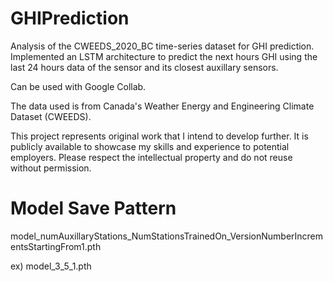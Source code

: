# GHIPrediction
Analysis of the CWEEDS_2020_BC time-series dataset for GHI prediction. Implemented an LSTM architecture to predict the next hours GHI using the last 24 hours data of the sensor and its closest auxillary sensors.

Can be used with Google Collab.

The data used is from Canada's Weather Energy and Engineering Climate Dataset (CWEEDS).

This project represents original work that I intend to develop further. It is publicly available to showcase my skills and experience to potential employers. Please respect the intellectual property and do not reuse without permission.


# Model Save Pattern
model_numAuxillaryStations_NumStationsTrainedOn_VersionNumberIncrementsStartingFrom1.pth

ex) model_3_5_1.pth
